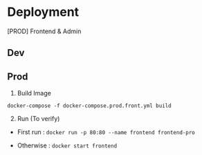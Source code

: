 # Deployment

[PROD] Frontend & Admin

## Dev


## Prod

1) Build Image

```docker-compose -f docker-compose.prod.front.yml build```

2) Run (To verify)
- First run : ```docker run -p 80:80 --name frontend frontend-pro```

- Otherwise :
````docker start frontend````